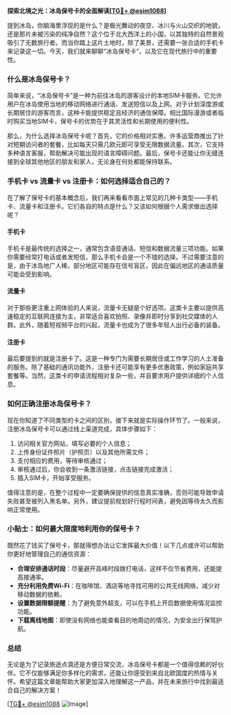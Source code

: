 **探索北境之光：冰岛保号卡的全面解读[[TG💪+ @esim1088](https://t.me/s/esim1088)]**

提到冰岛，你脑海里浮现的是什么？是极光舞动的夜空、冰川与火山交织的地貌，还是那片未被污染的纯净自然？这个位于北大西洋上的小国，以其独特的自然景观吸引了无数旅行者。而当你踏上这片土地时，除了美景，还需要一张合适的手机卡来记录这一切。今天，我们就来聊聊“冰岛保号卡”，以及它在现代旅行中的重要性。

### 什么是冰岛保号卡？

简单来说，“冰岛保号卡”是一种为前往冰岛的游客设计的本地SIM卡服务。它允许用户在冰岛使用当地的移动网络进行通话、发送短信以及上网。对于计划深度游或长期居住的游客而言，这种卡能提供稳定且经济的通信保障。相比国际漫游或者临时购买当地SIM卡，保号卡的优势在于其灵活性和长期使用的便利性。

那么，为什么选择冰岛保号卡呢？首先，它的价格相对实惠。许多运营商推出了针对短期访问者的套餐，比如每天只需几欧元即可享受无限数据流量。其次，它支持多种语言客服，帮助解决可能出现的语言障碍问题。最后，保号卡还能让你无缝连接到全球其他地区的朋友和家人，无论身在何处都能保持联系。

### 手机卡 vs 流量卡 vs 注册卡：如何选择适合自己的？

在了解了保号卡的基本概念后，我们再来看看市面上常见的几种卡类型——手机卡、流量卡和注册卡。它们各自的特点是什么？又该如何根据个人需求做出选择呢？

#### 手机卡

手机卡是最传统的选择之一，通常包含语音通话、短信和数据流量三项功能。如果你需要经常打电话或者发短信，那么手机卡会是一个不错的选择。不过需要注意的是，由于冰岛地广人稀，部分地区可能存在信号盲区，因此在偏远地区的通话质量可能会受到影响。

#### 流量卡

对于那些更注重上网体验的人来说，流量卡无疑是个好选项。这类卡主要以提供高速稳定的互联网连接为主，非常适合喜欢拍照、录像并即时分享到社交媒体的人群。此外，随着短视频平台的兴起，流量卡也成为了很多年轻人出行必备的装备。

#### 注册卡

最后要提到的就是注册卡了。这是一种专门为需要长期居住或工作学习的人士准备的服务。除了基础的通讯功能外，注册卡还可能享有更多优惠政策，例如家庭共享套餐等。当然，这类卡的申请流程相对复杂一些，并且要求用户提供详细的个人信息。

### 如何正确注册冰岛保号卡？

现在你知道了不同类型的卡之间的区别，接下来就是实际操作环节了。一般来说，注册冰岛保号卡可以通过线上渠道完成，具体步骤如下：

1. 访问相关官方网站，填写必要的个人信息；
2. 上传身份证件照片（护照页）以及其他所需文件；
3. 支付相应的费用，等待审核通过；
4. 审核通过后，你会收到一条激活链接，点击链接完成激活；
5. 插入SIM卡，开始享受服务。

值得注意的是，在整个过程中一定要确保提供的信息真实准确，否则可能导致申请失败甚至被列入黑名单。另外，建议提前规划好行程时间表，避免因等待太久而影响正常使用。

### 小贴士：如何最大限度地利用你的保号卡？

既然花了钱买了保号卡，那就得想办法让它发挥最大价值！以下几点或许可以帮助你更好地管理自己的通信资源：

- **合理安排通话时段**：尽量避开高峰时段拨打电话，这样不仅节省费用，还能提高接通率。
- **充分利用免费Wi-Fi**：在咖啡馆、酒店等地寻找可用的公共无线网络，减少对移动数据的依赖。
- **设置数据限额提醒**：为了避免意外超支，可以在手机上开启数据使用情况监控功能。
- **下载离线地图**：即使没有网络也能查看目的地周边的情况，为安全出行保驾护航。

### 总结

无论是为了记录旅途点滴还是方便日常交流，冰岛保号卡都是一个值得信赖的好伙伴。它不仅能够满足你多样化的需求，还能让你感受到来自北欧国度的热情与关怀。希望这篇文章能帮助大家更加深入地理解这一产品，并在未来旅行中找到最适合自己的解决方案！

[[TG💪+ @esim1088](https://t.me/s/esim1088) ![Image](https://i.postimg.cc/4NQfJmqS/Snipaste-2025-05-13-00-14-12.png)]